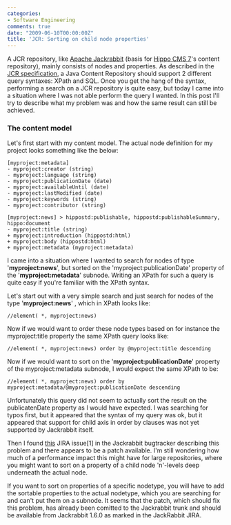 ```yaml
---
categories:
- Software Engineering
comments: true
date: "2009-06-10T00:00:00Z"
title: 'JCR: Sorting on child node properties'
---
```



A JCR repository, like <a href="http://jackrabbit.apache.org">Apache Jackrabbit</a> (basis for <a href="http://www.onehippo.org">Hippo CMS 7</a>'s content repository), mainly consists of nodes and properties.
As described in the <a href="http://jcp.org/aboutJava/communityprocess/final/jsr170/index.html">JCR specification</a>, a Java Content Repository should support 2 different query syntaxes: XPath and SQL. Once you get the hang of the syntax, performing a search on a JCR repository is quite easy, but today I came into a situation where I was not able perform the query I wanted. In this post I'll try to describe what my problem was and how the same result can still be achieved.

<h3>The content model</h3>
Let's first start with my content model. The actual node definition for my project looks something like the below:

```
[myproject:metadata]
- myproject:creator (string)
- myproject:language (string)
- myproject:publicationDate (date)
- myproject:availableUntil (date)
- myproject:lastModified (date)
- myproject:keywords (string)
- myproject:contributor (string)

[myproject:news] > hippostd:publishable, hippostd:publishableSummary, hippo:document
- myproject:title (string)
+ myproject:introduction (hippostd:html)
+ myproject:body (hippostd:html)
+ myproject:metadata (myproject:metadata)
```

I came into a situation where I wanted to search for nodes of type '<span style="font-weight:bold;">myproject:news</span>', but sorted on the 'myproject:publicationDate' property of the '<span style="font-weight:bold;">myproject:metadata</span>' subnode. Writing an XPath for such a query is quite easy if you're familiar with the XPath syntax.

Let's start out with a very simple search and just search for nodes of the type '<span style="font-weight:bold;">myproject:news</span>' , which in XPath looks like:

```
//element( *, myproject:news)
```

Now if we would want to order these node types based on for instance the myproject:title property the same XPath query looks like:

```
//element( *, myproject:news) order by @myproject:title descending
```

Now if we would want to sort on the '**myproject:publicationDate**' property of the myproject:metadata subnode, I would expect the same XPath to be:

```
//element( *, myproject:news) order by myproject:metadata/@myproject:publicationDate descending
```

Unfortunately this query did not seem to actually sort the result on the publicatenDate property as I would have expected. I was searching for typos first, but it appeared that the syntax of my query was ok, but it appeared that support for child axis in order by clauses was not yet supported by Jackrabbit itself.

Then I found <a href="https://issues.apache.org/jira/browse/JCR-800">this</a> JIRA issue[1] in the Jackrabbit bugtracker describing this problem and there appears to be a patch available. I'm still wondering how much of a performance impact this might have for large repositories, where you might want to sort on a property of a child node 'n'-levels deep underneath the actual node.

If you want to sort on properties of a specific nodetype, you will have to add the sortable properties to the actual nodetype, which you are searching for and can't put them on a subnode.
It seems that the patch, which should fix this problem, has already been comitted to the Jackrabbit trunk and should be available from Jackrabbit 1.6.0 as marked in the JackRabbit JIRA.
